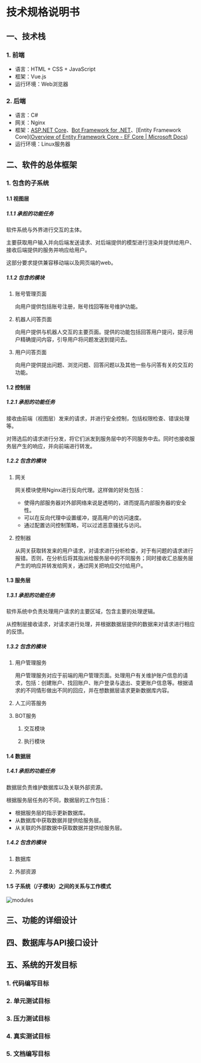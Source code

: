 # 技术规格说明书



## 一、技术栈

### 1. 前端

* 语言：HTML + CSS + JavaScript
* 框架：Vue.js
* 运行环境：Web浏览器

### 2. 后端

* 语言：C#
* 网关：Nginx
* 框架：[ASP.NET Core](https://docs.microsoft.com/zh-cn/aspnet/core/?view=aspnetcore-5.0)、[Bot Framework for .NET](https://docs.microsoft.com/zh-cn/azure/bot-service/index-bf-sdk?view=azure-bot-service-4.0)、[Entity Framework Core]([Overview of Entity Framework Core - EF Core | Microsoft Docs](https://docs.microsoft.com/en-us/ef/core/))
* 运行环境：Linux服务器





## 二、软件的总体框架

### 1. 包含的子系统

#### 1.1 视图层

##### 1.1.1 承担的功能任务

软件系统与外界进行交互的主体。

主要获取用户输入并向后端发送请求、对后端提供的模型进行渲染并提供给用户、接收后端提供的服务并响应给用户。

这部分要求提供兼容移动端以及网页端的web。

##### 1.1.2 包含的模块

1. 账号管理页面

   向用户提供包括账号注册，账号找回等账号维护功能。

2. 机器人问答页面

   向用户提供与机器人交互的主要页面。提供的功能包括回答用户提问，提示用户精确提问内容，引导用户将问题发送到提问去。

3. 用户问答页面

   向用户提供提出问题、浏览问题、回答问题以及其他一些与问答有关的交互的功能。

#### 1.2 控制层

##### 1.2.1 承担的功能任务

接收由前端（视图层）发来的请求，并进行安全控制，包括权限检查、错误处理等。

对筛选后的请求进行分发，将它们派发到服务层中的不同服务中去。同时也接收服务层产生的响应，并向前端进行转发。

##### 1.2.2 包含的模块

1. 网关

   网关模块使用Nginx进行反向代理。这样做的好处包括：

   + 使得内部服务器对外部网络来说是透明的，进而提高内部服务器的安全性。
   + 可以在反向代理中设置缓冲，提高用户的访问速度。
   + 通过配置访问控制策略，可以过滤恶意骚扰与访问。

2. 控制器

   从网关获取转发来的用户请求，对请求进行分析检查，对于有问题的请求进行报错。否则，在分析后将其指派给服务层中的不同服务；同时接收汇总服务层产生的响应并转发给网关，通过网关把响应交付给用户。

#### 1.3 服务层

##### 1.3.1 承担的功能任务

软件系统中负责处理用户请求的主要区域，包含主要的处理逻辑。

从控制层接收请求，对请求进行处理，并根据数据层提供的数据来对请求进行相应的反馈。

##### 1.3.2 包含的模块

1. 用户管理服务

   用户管理服务对应于前端的用户管理页面。处理用户有关维护账户信息的请求，包括：创建账户、找回账户、账户登录与退出、变更账户信息等。根据请求的不同情形做出不同的回应，并在想数据层请求更新数据库内容。

2. 人工问答服务

   

3. BOT服务

   1. 交互模块

      

   2. 执行模块

   

#### 1.4 数据层

##### 1.4.1 承担的功能任务

数据层负责维护数据库以及关联外部资源。

根据服务层任务的不同，数据层的工作包括：

+ 根据服务层的指示更新数据库。
+ 从数据库中获取数据并提供给服务层。
+ 从关联的外部数据中获取数据并提供给服务层。

##### 1.4.2 包含的模块

1. 数据库

   

2. 外部资源

#### 1.5 子系统（/子模块）之间的关系与工作模式

![modules](images/images/技术规格说明书/modules.png)

## 三、功能的详细设计

## 四、数据库与API接口设计



## 五、系统的开发目标



### 1. 代码编写目标

### 2. 单元测试目标

### 3. 压力测试目标

### 4. 真实测试目标

### 5. 文档编写目标



